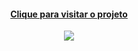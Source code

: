<div align="center">
<h4><a href="https://arlissonc.github.io/consumindo-api/">Clique para visitar o projeto</a></h4>
<img src="https://i.imgur.com/yj37NuD.png">
</div>
